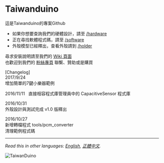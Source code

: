 # Taiwanduino  
  
這是Taiwanduino的專案Github  
* 如果你想要查詢我們的硬體設計，請至 [/hardware][hw]  
* 正在尋找軟體程式碼，請至 [/software][sw]  
* 外殼模型已經釋出，查看外殼請到 [/holder][hd] 

尋求安裝說明請至我們的 [Wiki 頁面][wiki]  
也歡迎到我們的 [粉絲專頁][fb] 聯繫、贊助或是購買  
  
[Changelog]  
2017/9/24  
增加簡單的7鍵小樂器範例  
  
2016/11/11  
直接相容程式庫管理員中的 CapacitiveSensor 程式庫  

2016/10/31  
外殼設計與測試完成 v1.0 版釋出  

2016/10/27  
新增轉檔程式 tools/pcm_converter  
清理範例程式碼
  
***
  
*Read this in other languages: [English](README.en.md), [正體中文](README.md).*  
  
![TaiwanDuino](https://farm8.staticflickr.com/7262/26611455670_e7bc85ddb6_z_d.jpg)  
  
   [wiki]: <https://github.com/will127534/Taiwanduino/wiki>
   [hw]: <https://github.com/will127534/Taiwanduino/tree/master/hardware>
   [sw]: <https://github.com/will127534/Taiwanduino/tree/master/software>
   [hd]: <https://github.com/will127534/Taiwanduino/tree/master/holder>
   [fb]: <https://www.facebook.com/Taiwanduino>
